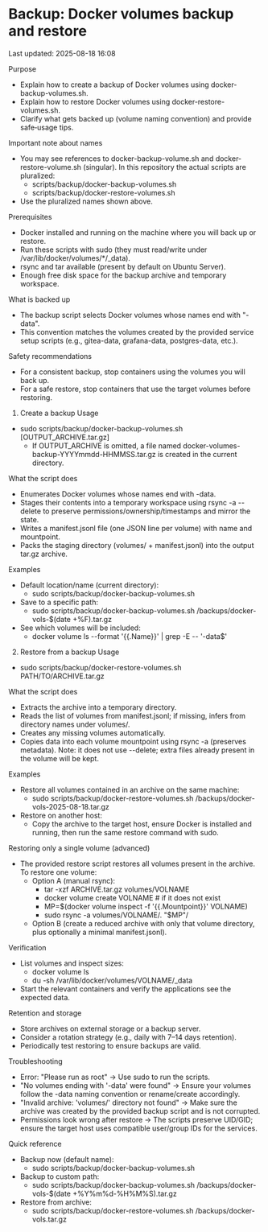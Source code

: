 # Backup: Docker volumes backup and restore

Last updated: 2025-08-18 16:08

Purpose
- Explain how to create a backup of Docker volumes using docker-backup-volumes.sh.
- Explain how to restore Docker volumes using docker-restore-volumes.sh.
- Clarify what gets backed up (volume naming convention) and provide safe‑usage tips.

Important note about names
- You may see references to docker-backup-volume.sh and docker-restore-volume.sh (singular). In this repository the actual scripts are pluralized:
  - scripts/backup/docker-backup-volumes.sh
  - scripts/backup/docker-restore-volumes.sh
- Use the pluralized names shown above.

Prerequisites
- Docker installed and running on the machine where you will back up or restore.
- Run these scripts with sudo (they must read/write under /var/lib/docker/volumes/*/_data).
- rsync and tar available (present by default on Ubuntu Server).
- Enough free disk space for the backup archive and temporary workspace.

What is backed up
- The backup script selects Docker volumes whose names end with "-data".
- This convention matches the volumes created by the provided service setup scripts (e.g., gitea-data, grafana-data, postgres-data, etc.).

Safety recommendations
- For a consistent backup, stop containers using the volumes you will back up.
- For a safe restore, stop containers that use the target volumes before restoring.

1) Create a backup
Usage
- sudo scripts/backup/docker-backup-volumes.sh [OUTPUT_ARCHIVE.tar.gz]
  - If OUTPUT_ARCHIVE is omitted, a file named docker-volumes-backup-YYYYmmdd-HHMMSS.tar.gz is created in the current directory.

What the script does
- Enumerates Docker volumes whose names end with -data.
- Stages their contents into a temporary workspace using rsync -a --delete to preserve permissions/ownership/timestamps and mirror the state.
- Writes a manifest.jsonl file (one JSON line per volume) with name and mountpoint.
- Packs the staging directory (volumes/ + manifest.jsonl) into the output tar.gz archive.

Examples
- Default location/name (current directory):
  - sudo scripts/backup/docker-backup-volumes.sh
- Save to a specific path:
  - sudo scripts/backup/docker-backup-volumes.sh /backups/docker-vols-$(date +%F).tar.gz
- See which volumes will be included:
  - docker volume ls --format '{{.Name}}' | grep -E -- '-data$'

2) Restore from a backup
Usage
- sudo scripts/backup/docker-restore-volumes.sh PATH/TO/ARCHIVE.tar.gz

What the script does
- Extracts the archive into a temporary directory.
- Reads the list of volumes from manifest.jsonl; if missing, infers from directory names under volumes/.
- Creates any missing volumes automatically.
- Copies data into each volume mountpoint using rsync -a (preserves metadata). Note: it does not use --delete; extra files already present in the volume will be kept.

Examples
- Restore all volumes contained in an archive on the same machine:
  - sudo scripts/backup/docker-restore-volumes.sh /backups/docker-vols-2025-08-18.tar.gz
- Restore on another host:
  - Copy the archive to the target host, ensure Docker is installed and running, then run the same restore command with sudo.

Restoring only a single volume (advanced)
- The provided restore script restores all volumes present in the archive. To restore one volume:
  - Option A (manual rsync):
    - tar -xzf ARCHIVE.tar.gz volumes/VOLNAME
    - docker volume create VOLNAME  # if it does not exist
    - MP=$(docker volume inspect -f '{{.Mountpoint}}' VOLNAME)
    - sudo rsync -a volumes/VOLNAME/. "$MP"/
  - Option B (create a reduced archive with only that volume directory, plus optionally a minimal manifest.jsonl).

Verification
- List volumes and inspect sizes:
  - docker volume ls
  - du -sh /var/lib/docker/volumes/VOLNAME/_data
- Start the relevant containers and verify the applications see the expected data.

Retention and storage
- Store archives on external storage or a backup server.
- Consider a rotation strategy (e.g., daily with 7–14 days retention).
- Periodically test restoring to ensure backups are valid.

Troubleshooting
- Error: "Please run as root" → Use sudo to run the scripts.
- "No volumes ending with '-data' were found" → Ensure your volumes follow the -data naming convention or rename/create accordingly.
- "Invalid archive: 'volumes/' directory not found" → Make sure the archive was created by the provided backup script and is not corrupted.
- Permissions look wrong after restore → The scripts preserve UID/GID; ensure the target host uses compatible user/group IDs for the services.

Quick reference
- Backup now (default name):
  - sudo scripts/backup/docker-backup-volumes.sh
- Backup to custom path:
  - sudo scripts/backup/docker-backup-volumes.sh /backups/docker-vols-$(date +%Y%m%d-%H%M%S).tar.gz
- Restore from archive:
  - sudo scripts/backup/docker-restore-volumes.sh /backups/docker-vols.tar.gz
